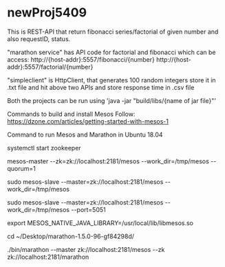 # newProj5409

This is REST-API that return fibonacci series/factorial of given number and also requestID, status.

"marathon service" has API code for factorial and fibonacci which can be access:
http://{host-addr}:5557/fibonacci/{number}
http://{host-addr}:5557/factorial/{number}

"simpleclient" is HttpClient, that generates 100 random integers store it in .txt file and hit above two APIs and store response time in .csv file

Both the projects can be run using 'java -jar "build/libs/{name of jar file}"'

Commands to build and install Mesos
Follow: https://dzone.com/articles/getting-started-with-mesos-1

Command to run Mesos and Marathon in Ubuntu 18.04


systemctl start zookeeper

mesos-master --zk=zk://localhost:2181/mesos --work_dir=/tmp/mesos --quorum=1

sudo mesos-slave --master=zk://localhost:2181/mesos --work_dir=/tmp/mesos

sudo mesos-slave --master=zk://localhost:2181/mesos --work_dir=/tmp/mesos --port=5051

export MESOS_NATIVE_JAVA_LIBRARY=/usr/local/lib/libmesos.so

cd ~/Desktop/marathon-1.5.0-96-gf84298d/

./bin/marathon --master zk://localhost:2181/mesos --zk zk://localhost:2181/marathon


